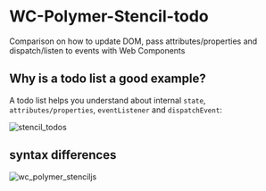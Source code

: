 # WC-Polymer-Stencil-todo
Comparison on how to update DOM, pass attributes/properties and dispatch/listen to events with Web Components

## Why is a todo list a good example?

A todo list helps you understand about internal `state`, `attributes/properties`, `eventListener` and `dispatchEvent`:

![stencil_todos](https://user-images.githubusercontent.com/1388706/34906044-15479288-f865-11e7-9682-ec5b2bd6a368.png)

## <todo-item> syntax differences

![wc_polymer_stenciljs](https://user-images.githubusercontent.com/1388706/34905611-0d3f3b34-f85d-11e7-8d11-b83c19ddaf3b.png)

